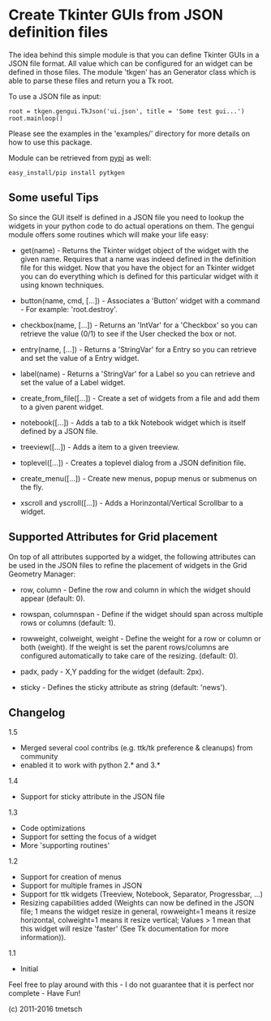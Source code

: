 
Create Tkinter GUIs from JSON definition files
==============================================

The idea behind this simple module is that you can define Tkinter GUIs in
a JSON file format. All value which can be configured for an widget can
be defined in those files. The module 'tkgen' has an Generator class which is
able to parse these files and return you a Tk root.

To use a JSON file as input:

    root = tkgen.gengui.TkJson('ui.json', title = 'Some test gui...')
    root.mainloop()

Please see the examples in the 'examples/' directory for more details on how to
use this package.

Module can be retrieved from [pypi](http://pypi.python.org/pypi/pytkgen/) as 
well:

    easy_install/pip install pytkgen

Some useful Tips
----------------

So since the GUI itself is defined in a JSON file you need to lookup the
widgets in your python code to do actual operations on them. The gengui module
offers some routines which will make your life easy:

  * get(name) - Returns the Tkinter widget object of the widget with the given
    name. Requires that a name was indeed defined in the definition file for
    this widget. Now that you have the object for an Tkinter widget you can do
    everything which is defined for this particular widget with it using known
    techniques.
    
  * button(name, cmd, [...]) - Associates a 'Button' widget with a command - For
    example: 'root.destroy'.
    
  * checkbox(name, [...]) - Returns an 'IntVar' for a 'Checkbox' so you can
    retrieve the value (0/1) to see if the User checked the box or not.
    
  * entry(name, [...]) - Returns a 'StringVar' for a Entry so you can retrieve
    and set the value of a Entry widget.
  
  * label(name) - Returns a 'StringVar' for a Label so you can retrieve and set
    the value of a Label widget.
  
  * create_from_file([...]) - Create a set of widgets from a file and add them
    to a given parent widget.
  
  * notebook([...]) - Adds a tab to a tkk Notebook widget which is itself
    defined by a JSON file.
  
  * treeview([...]) - Adds a item to a given treeview.
  
  * toplevel([...]) - Creates a toplevel dialog from a JSON definition file.

  * create_menu([...]) - Create new menus, popup menus or submenus on the fly.

  * xscroll and yscroll([...]) - Adds a Horinzontal/Vertical Scrollbar to a 
    widget.

Supported Attributes for Grid placement
---------------------------------------

On top of all attributes supported by a widget, the following attributes can be
used in the JSON files to refine the placement of widgets in the Grid Geometry
Manager:

  * row, column - Define the row and column in which the widget should appear 
    (default: 0).

  * rowspan, columnspan - Define if the widget should span across multiple rows
    or columns (default: 1).

  * rowweight, colweight, weight - Define the weight for a row or column or
    both (weight). If the weight is set the parent rows/columns are configured
    automatically to take care of the resizing. (default: 0).

  * padx, pady - X,Y padding for the widget (default: 2px).

  * sticky - Defines the sticky attribute as string (default: 'news').

Changelog
---------

1.5

  * Merged several cool contribs (e.g. ttk/tk preference & cleanups) from
    community
  * enabled it to work with python 2.* and 3.*

1.4

  * Support for sticky attribute in the JSON file

1.3

  * Code optimizations
  * Support for setting the focus of a widget
  * More 'supporting routines'

1.2

  * Support for creation of menus
  * Support for multiple frames in JSON
  * Support for ttk widgets (Treeview, Notebook, Separator, Progressbar, ...)
  * Resizing capabilities added (Weights can now be defined in the JSON file; 1 
    means the widget resize in general, rowweight=1 means it resize horizontal, 
    colweight=1 means it resize vertical; Values > 1 mean that this widget will
    resize 'faster' (See Tk documentation for more information)).

1.1

  * Initial

Feel free to play around with this - I do not guarantee that it is perfect nor
complete - Have Fun!

(c) 2011-2016 tmetsch
